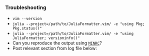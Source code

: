 ### Troubleshooting

- `vim --version`
- `julia --project=/path/to/JuliaFormatter.vim/ -e "using Pkg; Pkg.status()"`
- `julia --project=/path/to/JuliaFormatter.vim/ -e "using JuliaFormatter; versioninfo()"`
- Can you reproduce the output using [`MINRC`](../blob/master/tests/MINRC)?
- Post relevant section from log file below:

<!--
You can access the log file by running the following in vim:

:JuliaFormatterLog
-->
